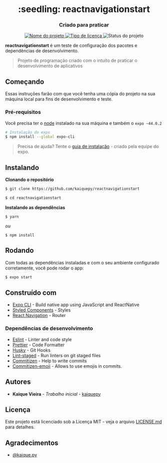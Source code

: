 <h1 align="center" style="border-bottom: none;">:seedling: reactnavigationstart</h1>
<h3 align="center">Criado para praticar</h3>

<p align="center">
  <a href="https://github.com/kaiquepy/reactnavigationstart">
    <img alt="Nome do projeto" src="https://img.shields.io/badge/kaiquepy-reactnavigationstart-orange">
  </a>
  <a href="https://github.com/kaiquepy/reactnavigationstart/blob/main/LICENSE ">
    <img alt="Tipo de licença" src="https://img.shields.io/github/license/kaiquepy/reactnavigationstart">
  </a>
  <a>
    <img alt="Status do projeto" src="https://img.shields.io/badge/status-desenvolvimento-yellow">
  </a>
</p>

**reactnavigationstart** é um teste de configuração dos pacotes e dependências de desenvolvimento.

> Projeto de programação criado com o intuito de praticar o desenvolvimento de aplicativos

## Começando

Essas instruções farão com que você tenha uma cópia do projeto na sua máquina local para fins de desenvolvimento e teste.

### Pré-requisitos

Você precisa ter o [node](https://nodejs.org/en/) instalado na sua máquina e também o `expo ~44.0.2`

```bash
# Instalação do expo
$ npm install --global expo-cli
```

> Precisa de ajuda? Tente o [guia de instalação](https://docs.expo.dev/get-started/installation/) - criado pela equipe do expo.

## Instalando

**Clonando o repositório**

```bash
$ git clone https://github.com/kaiquepy/reactnavigationstart

$ cd reactnavigationstart
```

**Instalando as dependências**

```
$ yarn
```

_ou_

```
$ npm install
```

## Rodando

Com todas as dependências instaladas e com o seu ambiente configurado corretamente, você pode rodar o app:

```bash
$ expo start
```

## Construído com

- [Expo CLI](https://expo.dev/tools#cli) - Build native app using JavaScript and ReactNative
- [Styled Components](https://styled-components.com/) - Styles
- [React Navigation](https://reactnavigation.org/) - Router

### Dependências de desenvolvimento

- [Eslint](https://eslint.org/docs/user-guide/getting-started) - Linter and code style
- [Prettier](https://prettier.io/) - Code Formatter
- [Husky](https://github.com/typicode/husky) - Git Hooks
- [Lint-staged](https://github.com/okonet/lint-staged) - Run linters on git staged files
- [Commitizen](https://github.com/commitizen/cz-cli) - Help to write commits
- [Commitizen-emoji](https://www.npmjs.com/package/commitizen-emoji) - Allows to use emojis in commits.

## Autores

- **Kaique Vieira** - _Trabalho inicial_ - [kaiquepy](https://github.com/kaiquepy)

## Licença

Este projeto está licenciado sob a Licença MIT - veja o arquivo [LICENSE.md](./LICENSE) para detalhes.

## Agradecimentos

- [@kaique.py](https://www.instagram.com/kaique.py)
